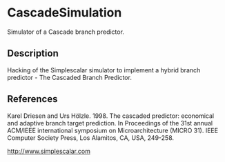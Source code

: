 # CascadeSimulation
Simulator of a Cascade branch predictor.
## Description
Hacking of the Simplescalar simulator to implement a hybrid branch predictor - The Cascaded Branch Predictor.

## References
Karel Driesen and Urs Hölzle. 1998. The cascaded predictor: economical and adaptive branch target prediction. In Proceedings of the 31st annual ACM/IEEE international symposium on Microarchitecture (MICRO 31). IEEE Computer Society Press, Los Alamitos, CA, USA, 249-258.

http://www.simplescalar.com
